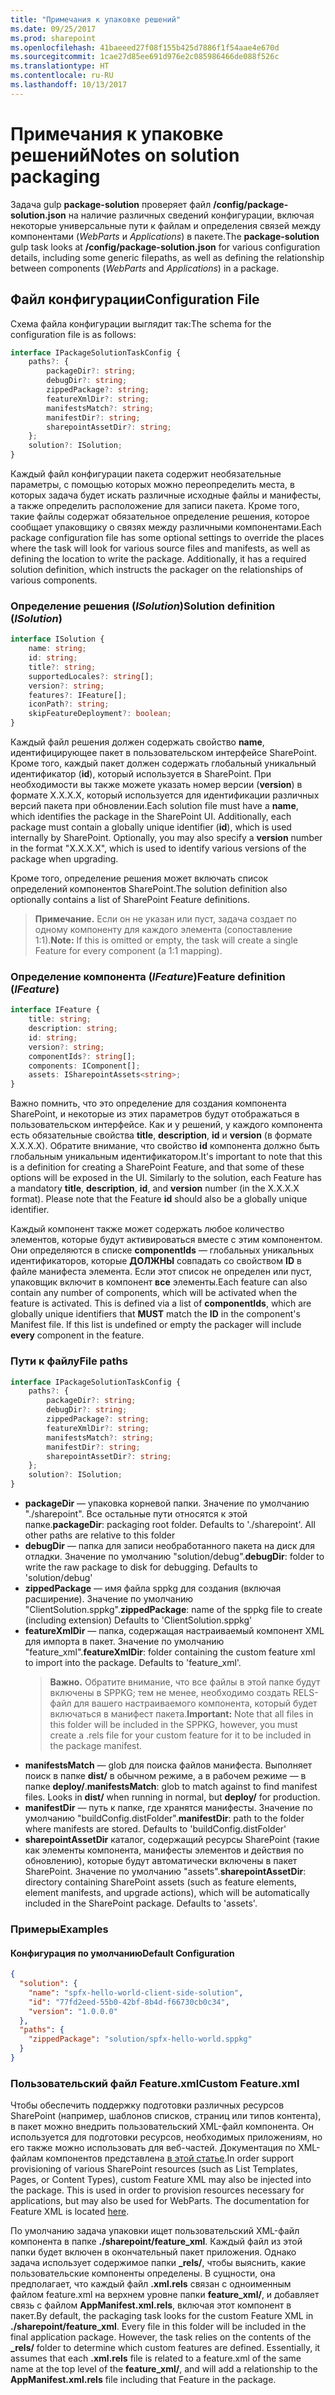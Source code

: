 ```yaml
---
title: "Примечания к упаковке решений"
ms.date: 09/25/2017
ms.prod: sharepoint
ms.openlocfilehash: 41baeeed27f08f155b425d7886f1f54aae4e670d
ms.sourcegitcommit: 1cae27d85ee691d976e2c085986466de088f526c
ms.translationtype: HT
ms.contentlocale: ru-RU
ms.lasthandoff: 10/13/2017
---
```

# <a name="notes-on-solution-packaging"></a><span data-ttu-id="ebc8f-102">Примечания к упаковке решений</span><span class="sxs-lookup"><span data-stu-id="ebc8f-102">Notes on solution packaging</span></span>

<span data-ttu-id="ebc8f-103">Задача gulp **package-solution** проверяет файл **/config/package-solution.json** на наличие различных сведений конфигурации, включая некоторые универсальные пути к файлам и определения связей между компонентами (_WebParts_ и _Applications_) в пакете.</span><span class="sxs-lookup"><span data-stu-id="ebc8f-103">The **package-solution** gulp task looks at **/config/package-solution.json** for various configuration details, including some generic filepaths, as well as defining the relationship between components (_WebParts_ and _Applications_) in a package.</span></span>

## <a name="configuration-file"></a><span data-ttu-id="ebc8f-104">Файл конфигурации</span><span class="sxs-lookup"><span data-stu-id="ebc8f-104">Configuration File</span></span>

<span data-ttu-id="ebc8f-105">Схема файла конфигурации выглядит так:</span><span class="sxs-lookup"><span data-stu-id="ebc8f-105">The schema for the configuration file is as follows:</span></span>

```ts
interface IPackageSolutionTaskConfig {
    paths?: {
        packageDir?: string;
        debugDir?: string;
        zippedPackage?: string;
        featureXmlDir?: string;
        manifestsMatch?: string;
        manifestDir?: string;
        sharepointAssetDir?: string;
    };
    solution?: ISolution;
}
```

<span data-ttu-id="ebc8f-p101">Каждый файл конфигурации пакета содержит необязательные параметры, с помощью которых можно переопределить места, в которых задача будет искать различные исходные файлы и манифесты, а также определить расположение для записи пакета. Кроме того, такие файлы содержат обязательное определение решения, которое сообщает упаковщику о связях между различными компонентами.</span><span class="sxs-lookup"><span data-stu-id="ebc8f-p101">Each package configuration file has some optional settings to override the places where the task will look for various source files and manifests, as well as defining the location to write the package. Additionally, it has a required solution definition, which instructs the packager on the relationships of various components.</span></span>

### <a name="solution-definition-isolution"></a><span data-ttu-id="ebc8f-108">Определение решения (_ISolution_)</span><span class="sxs-lookup"><span data-stu-id="ebc8f-108">Solution definition (_ISolution_)</span></span>

```ts
interface ISolution {
    name: string;
    id: string;
    title?: string;
    supportedLocales?: string[];
    version?: string;
    features?: IFeature[];
    iconPath?: string;
    skipFeatureDeployment?: boolean;
}
```

<span data-ttu-id="ebc8f-p102">Каждый файл решения должен содержать свойство **name**, идентифицирующее пакет в пользовательском интерфейсе SharePoint. Кроме того, каждый пакет должен содержать глобальный уникальный идентификатор (**id**), который используется в SharePoint. При необходимости вы также можете указать номер версии (**version**) в формате X.X.X.X, который используется для идентификации различных версий пакета при обновлении.</span><span class="sxs-lookup"><span data-stu-id="ebc8f-p102">Each solution file must have a **name**, which identifies the package in the SharePoint UI. Additionally, each package must contain a globally unique identifier (**id**), which is used internally by SharePoint. Optionally, you may also specify a **version** number in the format "X.X.X.X", which is used to identify various versions of the package when upgrading.</span></span>

<span data-ttu-id="ebc8f-112">Кроме того, определение решения может включать список определений компонентов SharePoint.</span><span class="sxs-lookup"><span data-stu-id="ebc8f-112">The solution definition also optionally contains a list of SharePoint Feature definitions.</span></span>

> <span data-ttu-id="ebc8f-113">**Примечание.** Если он не указан или пуст, задача создает по одному компоненту для каждого элемента (сопоставление 1:1).</span><span class="sxs-lookup"><span data-stu-id="ebc8f-113">**Note:** If this is omitted or empty, the task will create a single Feature for every component (a 1:1 mapping).</span></span>

### <a name="feature-definition-ifeature"></a><span data-ttu-id="ebc8f-114">Определение компонента (_IFeature_)</span><span class="sxs-lookup"><span data-stu-id="ebc8f-114">Feature definition (_IFeature_)</span></span>

```ts
interface IFeature {
    title: string;
    description: string;
    id: string;
    version?: string;
    componentIds?: string[];
    components: IComponent[];
    assets: ISharepointAssets<string>;
}
```

<span data-ttu-id="ebc8f-p103">Важно помнить, что это определение для создания компонента SharePoint, и некоторые из этих параметров будут отображаться в пользовательском интерфейсе. Как и у решений, у каждого компонента есть обязательные свойства **title**, **description**, **id** и **version** (в формате X.X.X.X). Обратите внимание, что свойство **id** компонента должно быть глобальным уникальным идентификатором.</span><span class="sxs-lookup"><span data-stu-id="ebc8f-p103">It's important to note that this is a definition for creating a SharePoint Feature, and that some of these options will be exposed in the UI. Similarly to the solution, each Feature has a mandatory **title**, **description**, **id**, and **version** number (in the X.X.X.X format). Please note that the Feature **id** should also be a globally unique identifier.</span></span>

<span data-ttu-id="ebc8f-p104">Каждый компонент также может содержать любое количество элементов, которые будут активироваться вместе с этим компонентом. Они определяются в списке **componentIds** — глобальных уникальных идентификаторов, которые **ДОЛЖНЫ** совпадать со свойством **ID** в файле манифеста элемента. Если этот список не определен или пуст, упаковщик включит в компонент **все** элементы.</span><span class="sxs-lookup"><span data-stu-id="ebc8f-p104">Each feature can also contain any number of components, which will be activated when the feature is activated. This is defined via a list of **componentIds**, which are globally unique identifiers that **MUST** match the **ID** in the component's Manifest file. If this list is undefined or empty the packager will include **every** component in the feature.</span></span>

### <a name="file-paths"></a><span data-ttu-id="ebc8f-121">Пути к файлу</span><span class="sxs-lookup"><span data-stu-id="ebc8f-121">File paths</span></span>

```ts
interface IPackageSolutionTaskConfig {
    paths?: {
        packageDir?: string;
        debugDir?: string;
        zippedPackage?: string;
        featureXmlDir?: string;
        manifestsMatch?: string;
        manifestDir?: string;
        sharepointAssetDir?: string;
    };
    solution?: ISolution;
}
```

* <span data-ttu-id="ebc8f-p105">**packageDir** — упаковка корневой папки. Значение по умолчанию "./sharepoint". Все остальные пути относятся к этой папке.</span><span class="sxs-lookup"><span data-stu-id="ebc8f-p105">**packageDir**: packaging root folder. Defaults to './sharepoint'. All other paths are relative to this folder</span></span>
* <span data-ttu-id="ebc8f-p106">**debugDir** — папка для записи необработанного пакета на диск для отладки. Значение по умолчанию "solution/debug".</span><span class="sxs-lookup"><span data-stu-id="ebc8f-p106">**debugDir**: folder to write the raw package to disk for debugging. Defaults to 'solution/debug'</span></span>
* <span data-ttu-id="ebc8f-127">**zippedPackage** — имя файла sppkg для создания (включая расширение). Значение по умолчанию "ClientSolution.sppkg".</span><span class="sxs-lookup"><span data-stu-id="ebc8f-127">**zippedPackage**: name of the sppkg file to create (including extension) Defaults to 'ClientSolution.sppkg'</span></span>
* <span data-ttu-id="ebc8f-p107">**featureXmlDir** — папка, содержащая настраиваемый компонент XML для импорта в пакет. Значение по умолчанию "feature_xml".</span><span class="sxs-lookup"><span data-stu-id="ebc8f-p107">**featureXmlDir**: folder containing the custom feature xml to import into the package. Defaults to 'feature_xml'.</span></span>
  > <span data-ttu-id="ebc8f-130">**Важно.** Обратите внимание, что все файлы в этой папке будут включены в SPPKG; тем не менее, необходимо создать RELS-файл для вашего настраиваемого компонента, который будет включаться в манифест пакета.</span><span class="sxs-lookup"><span data-stu-id="ebc8f-130">**Important:** Note that all files in this folder will be included in the SPPKG, however, you must create a .rels file for your custom feature for it to be included in the package manifest.</span></span>
* <span data-ttu-id="ebc8f-p108">**manifestsMatch** — glob для поиска файлов манифеста. Выполняет поиск в папке **dist/** в обычном режиме, а в рабочем режиме — в папке **deploy/**.</span><span class="sxs-lookup"><span data-stu-id="ebc8f-p108">**manifestsMatch**: glob to match against to find manifest files. Looks in **dist/** when running in normal, but **deploy/** for production.</span></span>
* <span data-ttu-id="ebc8f-p109">**manifestDir** — путь к папке, где хранятся манифесты. Значение по умолчанию "buildConfig.distFolder".</span><span class="sxs-lookup"><span data-stu-id="ebc8f-p109">**manifestDir**: path to the folder where manifests are stored. Defaults to 'buildConfig.distFolder'</span></span>
* <span data-ttu-id="ebc8f-p110">**sharepointAssetDir** каталог, содержащий ресурсы SharePoint (такие как элементы компонента, манифесты элементов и действия по обновлению), которые будут автоматически включены в пакет SharePoint. Значение по умолчанию "assets".</span><span class="sxs-lookup"><span data-stu-id="ebc8f-p110">**sharepointAssetDir**: directory containing SharePoint assets (such as feature elements, element manifests, and upgrade actions), which will be automatically included in the SharePoint package. Defaults to 'assets'.</span></span>

### <a name="examples"></a><span data-ttu-id="ebc8f-137">Примеры</span><span class="sxs-lookup"><span data-stu-id="ebc8f-137">Examples</span></span>

#### <a name="default-configuration"></a><span data-ttu-id="ebc8f-138">Конфигурация по умолчанию</span><span class="sxs-lookup"><span data-stu-id="ebc8f-138">Default Configuration</span></span>

```json
{
  "solution": {
    "name": "spfx-hello-world-client-side-solution",
    "id": "77fd2eed-55b0-42bf-8b4d-f66730cb0c34",
    "version": "1.0.0.0"
  },
  "paths": {
    "zippedPackage": "solution/spfx-hello-world.sppkg"
  }
}
```

### <a name="custom-featurexml"></a><span data-ttu-id="ebc8f-139">Пользовательский файл Feature.xml</span><span class="sxs-lookup"><span data-stu-id="ebc8f-139">Custom Feature.xml</span></span>

<span data-ttu-id="ebc8f-p111">Чтобы обеспечить поддержку подготовки различных ресурсов SharePoint (например, шаблонов списков, страниц или типов контента), в пакет можно внедрить пользовательский XML-файл компонента. Он используется для подготовки ресурсов, необходимых приложениям, но его также можно использовать для веб-частей. Документация по XML-файлам компонентов представлена [в этой статье](https://msdn.microsoft.com/en-us/library/office/ms475601.aspx?f=255&MSPPError=-2147217396).</span><span class="sxs-lookup"><span data-stu-id="ebc8f-p111">In order support provisioning of various SharePoint resources (such as List Templates, Pages, or Content Types), custom Feature XML may also be injected into the package. This is used in order to provision resources necessary for applications, but may also be used for WebParts. The documentation for Feature XML is located [here](https://msdn.microsoft.com/en-us/library/office/ms475601.aspx?f=255&MSPPError=-2147217396).</span></span>

<span data-ttu-id="ebc8f-p112">По умолчанию задача упаковки ищет пользовательский XML-файл компонента в папке **./sharepoint/feature_xml**. Каждый файл из этой папки будет включен в окончательный пакет приложения. Однако задача использует содержимое папки **_rels/**, чтобы выяснить, какие пользовательские компоненты определены. В сущности, она предполагает, что каждый файл **.xml.rels** связан с одноименным файлом feature.xml на верхнем уровне папки **feature_xml/**, и добавляет связь с файлом **AppManifest.xml.rels**, включая этот компонент в пакет.</span><span class="sxs-lookup"><span data-stu-id="ebc8f-p112">By default, the packaging task looks for the custom Feature XML in **./sharepoint/feature_xml**. Every file in this folder will be included in the final application package. However, the task relies on the contents of the  **_rels/** folder to determine which custom features are defined. Essentially, it assumes that each **.xml.rels** file is related to a feature.xml of the same name at the top level of the **feature_xml/**, and will add a relationship to the **AppManifest.xml.rels** file including that Feature in the package.</span></span>